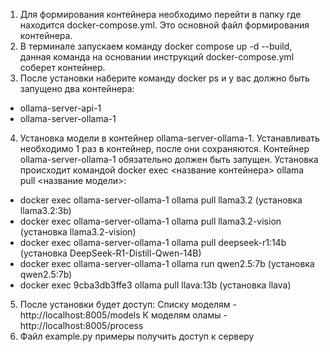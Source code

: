 1. Для формирования контейнера необходимо перейти в папку где находится docker-compose.yml. 
Это основной файл формирования контейнера.
2. В терминале запускаем команду docker compose up -d --build, 
данная команда на основании инструкций docker-compose.yml соберет контейнер.
3. После установки наберите команду docker ps и у вас должно быть запущено два контейнера:
 - ollama-server-api-1
 - ollama-server-ollama-1
4. Установка модели в контейнер ollama-server-ollama-1. Устанавливать необходимо 1 раз в контейнер, после они сохраняются.
Контейнер ollama-server-ollama-1 обязательно должен быть запущен. 
Установка происходит командой docker exec <название контейнера> ollama pull <название модели>:
- docker exec ollama-server-ollama-1 ollama  pull llama3.2 (установка llama3.2:3b)
- docker exec ollama-server-ollama-1 ollama pull llama3.2-vision (установка llama3.2-vision)
- docker exec ollama-server-ollama-1 ollama pull deepseek-r1:14b (установка DeepSeek-R1-Distill-Qwen-14B)
- docker exec ollama-server-ollama-1 ollama run qwen2.5:7b (установка qwen2.5:7b)
- docker exec 9cba3db3ffe3 ollama pull llava:13b (установка llava)
5. После установки будет доступ:
    Списку моделям - http://localhost:8005/models
    К моделям оламы - http://localhost:8005/process
6. Файл example.py примеры получить доступ к серверу